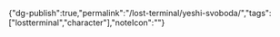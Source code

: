 
{"dg-publish":true,"permalink":"/lost-terminal/yeshi-svoboda/","tags":["lostterminal","character"],"noteIcon":""}



 
